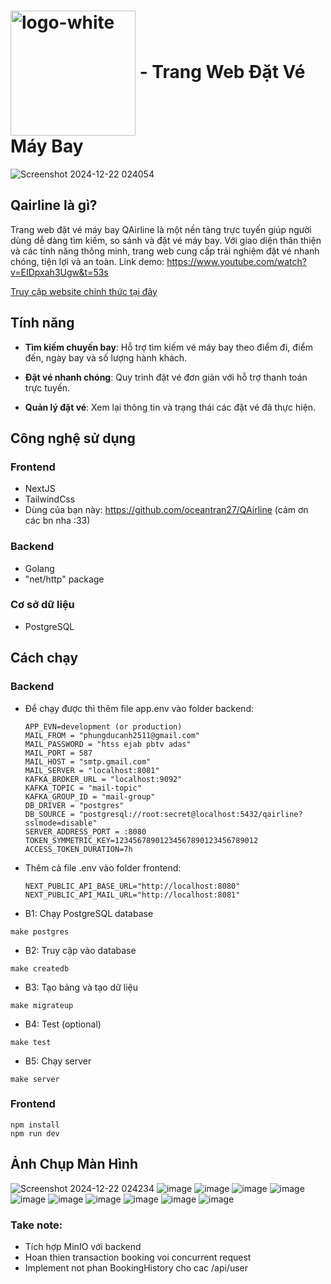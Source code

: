 # <img src="https://github.com/user-attachments/assets/d604f059-ff5d-4b2d-a201-17cd3d211165" alt="logo-white" style="width: 200px; display: inline-block; vertical-align: middle;"> - <span style="padding-bottom: 50px;">Trang Web Đặt Vé Máy Bay</span>

![Screenshot 2024-12-22 024054](https://github.com/user-attachments/assets/3616554a-92ff-4023-b21e-979cf2a29660)

## Qairline là gì?

Trang web đặt vé máy bay QAirline là một nền tảng trực tuyến giúp người dùng dễ dàng tìm kiếm, so sánh và đặt vé máy bay. Với giao diện thân thiện và các tính năng thông minh, trang web cung cấp trải nghiệm đặt vé nhanh chóng, tiện lợi và an toàn. Link demo: https://www.youtube.com/watch?v=EIDpxah3Ugw&t=53s

[Truy cập website chính thức tại đây](https://www.qairline.website/)

## Tính năng

- **Tìm kiếm chuyến bay**: Hỗ trợ tìm kiếm vé máy bay theo điểm đi, điểm đến, ngày bay và số lượng hành khách.

- **Đặt vé nhanh chóng**: Quy trình đặt vé đơn giản với hỗ trợ thanh toán trực tuyến.

- **Quản lý đặt vé**: Xem lại thông tin và trạng thái các đặt vé đã thực hiện.

## Công nghệ sử dụng

### Frontend

- NextJS
- TailwindCss
- Dùng của bạn này: https://github.com/oceantran27/QAirline (cảm ơn các bn nha :33)

### Backend

- Golang
- "net/http" package

### Cơ sở dữ liệu

- PostgreSQL

## Cách chạy

### Backend

- Để chạy được thì thêm file app.env vào folder backend:
  ```
  APP_EVN=development (or production)
  MAIL_FROM = "phungducanh2511@gmail.com"
  MAIL_PASSWORD = "htss ejab pbtv adas"
  MAIL_PORT = 587
  MAIL_HOST = "smtp.gmail.com"
  MAIL_SERVER = "localhost:8081"
  KAFKA_BROKER_URL = "localhost:9092"
  KAFKA_TOPIC = "mail-topic"
  KAFKA_GROUP_ID = "mail-group"
  DB_DRIVER = "postgres"
  DB_SOURCE = "postgresql://root:secret@localhost:5432/qairline?sslmode=disable"
  SERVER_ADDRESS_PORT = :8080
  TOKEN_SYMMETRIC_KEY=12345678901234567890123456789012
  ACCESS_TOKEN_DURATION=7h
  ```
- Thêm cả file .env vào folder frontend:
  ```
  NEXT_PUBLIC_API_BASE_URL="http://localhost:8080"
  NEXT_PUBLIC_API_MAIL_URL="http://localhost:8081"
  ```

- B1: Chạy PostgreSQL database

```
make postgres
```

- B2: Truy cập vào database

```
make createdb
```

- B3: Tạo bảng và tạo dữ liệu

```
make migrateup
```

- B4: Test (optional)

```
make test
```

- B5: Chạy server

```
make server
```

### Frontend

```
npm install
npm run dev
```

## Ảnh Chụp Màn Hình

![Screenshot 2024-12-22 024234](https://github.com/user-attachments/assets/03ba9f8a-cef8-4a68-bf83-3544d0e5dd5a)
![image](https://github.com/user-attachments/assets/41e01cc0-613c-41b9-9287-8794c354bcf0)
![image](https://github.com/user-attachments/assets/3fe77d89-5bf3-47db-8f0f-9881c9145c15)
![image](https://github.com/user-attachments/assets/5a2119d8-0f9d-4005-9440-9b2dba689ca8)
![image](https://github.com/user-attachments/assets/f9a156c3-57fc-4c5a-bcfc-282fc5f84241)
![image](https://github.com/user-attachments/assets/47a73981-d7c9-464d-aeba-64d831ea348a)
![image](https://github.com/user-attachments/assets/e41a1f4b-e39f-4361-82c3-61abbd9f8ddc)
![image](https://github.com/user-attachments/assets/f73aa80e-6f95-4e40-9e2a-68f6436f62db)
![image](https://github.com/user-attachments/assets/b6724cf8-ec14-4c7c-a73f-1dd2bbf9139c)
![image](https://github.com/user-attachments/assets/146b978b-1b0d-4f0b-9e37-400716ff9a85)
![image](https://github.com/user-attachments/assets/d0800f80-1b12-4c59-942e-b5dea6d2a9c0)

### Take note:

- Tích hợp MinIO với backend
- Hoan thien transaction booking voi concurrent request
- Implement not phan BookingHistory cho cac /api/user
